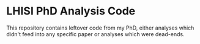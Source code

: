 # LHISI PhD Analysis Code
This repository contains leftover code from my PhD, either analyses which didn't feed into any specific paper or analyses which were dead-ends.
